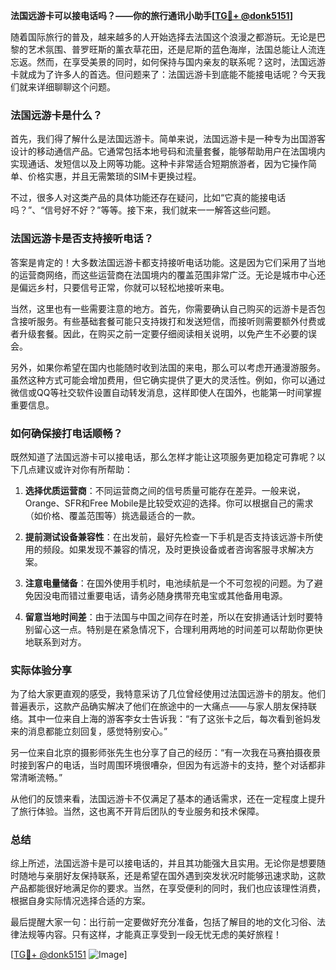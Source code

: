 **法国远游卡可以接电话吗？——你的旅行通讯小助手[[TG💪+ @donk5151](https://t.me/s/donk5151)]**

随着国际旅行的普及，越来越多的人开始选择去法国这个浪漫之都游玩。无论是巴黎的艺术氛围、普罗旺斯的薰衣草花田，还是尼斯的蓝色海岸，法国总能让人流连忘返。然而，在享受美景的同时，如何保持与国内亲友的联系呢？这时，法国远游卡就成为了许多人的首选。但问题来了：法国远游卡到底能不能接电话呢？今天我们就来详细聊聊这个问题。

### 法国远游卡是什么？

首先，我们得了解什么是法国远游卡。简单来说，法国远游卡是一种专为出国游客设计的移动通信产品。它通常包括本地号码和流量套餐，能够帮助用户在法国境内实现通话、发短信以及上网等功能。这种卡非常适合短期旅游者，因为它操作简单、价格实惠，并且无需繁琐的SIM卡更换过程。

不过，很多人对这类产品的具体功能还存在疑问，比如“它真的能接电话吗？”、“信号好不好？”等等。接下来，我们就来一一解答这些问题。

### 法国远游卡是否支持接听电话？

答案是肯定的！大多数法国远游卡都支持接听电话功能。这是因为它们采用了当地的运营商网络，而这些运营商在法国境内的覆盖范围非常广泛。无论是城市中心还是偏远乡村，只要信号正常，你就可以轻松地接听来电。

当然，这里也有一些需要注意的地方。首先，你需要确认自己购买的远游卡是否包含接听服务。有些基础套餐可能只支持拨打和发送短信，而接听则需要额外付费或者升级套餐。因此，在购买之前一定要仔细阅读相关说明，以免产生不必要的误会。

另外，如果你希望在国内也能随时收到法国的来电，那么可以考虑开通漫游服务。虽然这种方式可能会增加费用，但它确实提供了更大的灵活性。例如，你可以通过微信或QQ等社交软件设置自动转发消息，这样即使人在国外，也能第一时间掌握重要信息。

### 如何确保接打电话顺畅？

既然知道了法国远游卡可以接电话，那么怎样才能让这项服务更加稳定可靠呢？以下几点建议或许对你有所帮助：

1. **选择优质运营商**：不同运营商之间的信号质量可能存在差异。一般来说，Orange、SFR和Free Mobile是比较受欢迎的选择。你可以根据自己的需求（如价格、覆盖范围等）挑选最适合的一款。

2. **提前测试设备兼容性**：在出发前，最好先检查一下手机是否支持该远游卡所使用的频段。如果发现不兼容的情况，及时更换设备或者咨询客服寻求解决方案。

3. **注意电量储备**：在国外使用手机时，电池续航是一个不可忽视的问题。为了避免因没电而错过重要电话，请务必随身携带充电宝或其他备用电源。

4. **留意当地时间差**：由于法国与中国之间存在时差，所以在安排通话计划时要特别留心这一点。特别是在紧急情况下，合理利用两地的时间差可以帮助你更快地联系到对方。

### 实际体验分享

为了给大家更直观的感受，我特意采访了几位曾经使用过法国远游卡的朋友。他们普遍表示，这款产品确实解决了他们在旅途中的一大痛点——与家人朋友保持联络。其中一位来自上海的游客李女士告诉我：“有了这张卡之后，每次看到爸妈发来的消息都能立刻回复，感觉特别安心。”

另一位来自北京的摄影师张先生也分享了自己的经历：“有一次我在马赛拍摄夜景时接到客户的电话，当时周围环境很嘈杂，但因为有远游卡的支持，整个对话都非常清晰流畅。”

从他们的反馈来看，法国远游卡不仅满足了基本的通话需求，还在一定程度上提升了旅行体验。当然，这也离不开背后团队的专业服务和技术保障。

### 总结

综上所述，法国远游卡是可以接电话的，并且其功能强大且实用。无论你是想要随时随地与亲朋好友保持联系，还是希望在国外遇到突发状况时能够迅速求助，这款产品都能很好地满足你的要求。当然，在享受便利的同时，我们也应该理性消费，根据自身实际情况选择合适的方案。

最后提醒大家一句：出行前一定要做好充分准备，包括了解目的地的文化习俗、法律法规等内容。只有这样，才能真正享受到一段无忧无虑的美好旅程！

[[TG💪+ @donk5151](https://t.me/s/donk5151) ![Image](https://i.postimg.cc/rwNCRYN7/Snipaste-2025-04-30-17-27-05.png)]